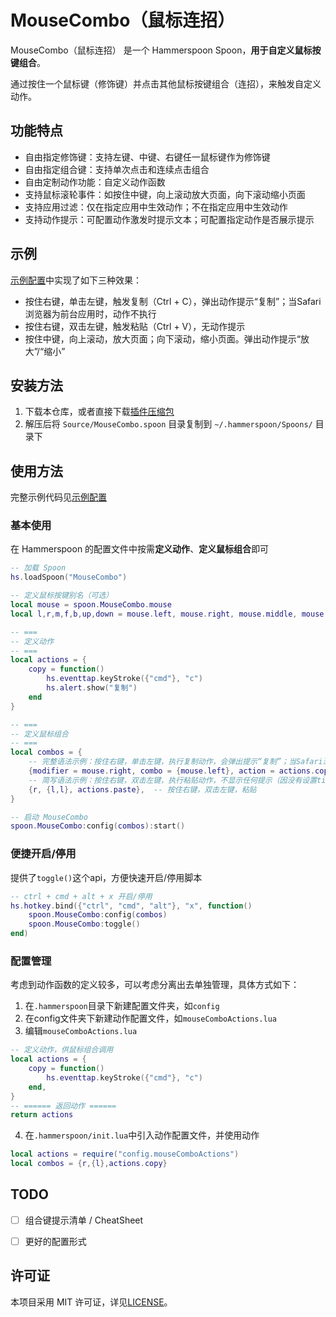 # MouseCombo（鼠标连招）
MouseCombo（鼠标连招） 是一个 Hammerspoon Spoon，**用于自定义鼠标按键组合**。

通过按住一个鼠标键（修饰键）并点击其他鼠标按键组合（连招），来触发自定义动作。

## 功能特点

- 自由指定修饰键：支持左键、中键、右键任一鼠标键作为修饰键
- 自由指定组合键：支持单次点击和连续点击组合
- 自由定制动作功能：自定义动作函数
- 支持鼠标滚轮事件：如按住中键，向上滚动放大页面，向下滚动缩小页面
- 支持应用过滤：仅在指定应用中生效动作；不在指定应用中生效动作
- 支持动作提示：可配置动作激发时提示文本；可配置指定动作是否展示提示

## 示例
[示例配置](./Examples/init.lua)中实现了如下三种效果：
- 按住右键，单击左键，触发复制（Ctrl + C），弹出动作提示“复制”；当Safari浏览器为前台应用时，动作不执行
- 按住右键，双击左键，触发粘贴（Ctrl + V），无动作提示
- 按住中键，向上滚动，放大页面；向下滚动，缩小页面。弹出动作提示“放大”/“缩小”

## 安装方法

1. 下载本仓库，或者直接下载[插件压缩包](https://github.com/WooHooDai/MouseCombo/releases/latest)
2. 解压后将 `Source/MouseCombo.spoon` 目录复制到 `~/.hammerspoon/Spoons/` 目录下

## 使用方法

完整示例代码见[示例配置](./Examples/init.lua)

### 基本使用
在 Hammerspoon 的配置文件中按需**定义动作**、**定义鼠标组合**即可

```lua
-- 加载 Spoon
hs.loadSpoon("MouseCombo")

-- 定义鼠标按键别名（可选）
local mouse = spoon.MouseCombo.mouse
local l,r,m,f,b,up,down = mouse.left, mouse.right, mouse.middle, mouse.forward, mouse.backward, mouse.scrollUp, mouse.scrollDown

-- ===
-- 定义动作
-- ===
local actions = {
    copy = function()
        hs.eventtap.keyStroke({"cmd"}, "c")
        hs.alert.show("复制")
    end
}

-- ===
-- 定义鼠标组合
-- ===
local combos = {
    -- 完整语法示例：按住右键，单击左键，执行复制动作，会弹出提示“复制”；当Safari浏览器为前台应用时，动作不执行
    {modifier = mouse.right, combo = {mouse.left}, action = actions.copy,{tip="复制",isShow=true,exclude={'com.apple.Safari'}}},
    -- 简写语法示例：按住右键，双击左键，执行粘贴动作，不显示任何提示（因没有设置tip）
    {r, {l,l}, actions.paste},  -- 按住右键，双击左键，粘贴
}

-- 启动 MouseCombo
spoon.MouseCombo:config(combos):start()
```
### 便捷开启/停用
提供了`toggle()`这个api，方便快速开启/停用脚本
```lua
-- ctrl + cmd + alt + x 开启/停用
hs.hotkey.bind({"ctrl", "cmd", "alt"}, "x", function()
    spoon.MouseCombo:config(combos)
    spoon.MouseCombo:toggle()
end)
```

### 配置管理
考虑到动作函数的定义较多，可以考虑分离出去单独管理，具体方式如下：
1. 在`.hammerspoon`目录下新建配置文件夹，如`config`
2. 在config文件夹下新建动作配置文件，如`mouseComboActions.lua`
3. 编辑`mouseComboActions.lua`
```lua
-- 定义动作，供鼠标组合调用
local actions = {
    copy = function()
        hs.eventtap.keyStroke({"cmd"}, "c")
    end,
}
-- ====== 返回动作 ======
return actions
```
4. 在`.hammerspoon/init.lua`中引入动作配置文件，并使用动作
```lua
local actions = require("config.mouseComboActions")
local combos = {r,{l},actions.copy}
```

## TODO
- [ ] 组合键提示清单 / CheatSheet
- [ ] 更好的配置形式


## 许可证
本项目采用 MIT 许可证，详见[LICENSE](https://opensource.org/license/MIT)。
